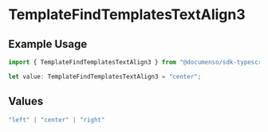 # TemplateFindTemplatesTextAlign3

## Example Usage

```typescript
import { TemplateFindTemplatesTextAlign3 } from "@documenso/sdk-typescript/models/operations";

let value: TemplateFindTemplatesTextAlign3 = "center";
```

## Values

```typescript
"left" | "center" | "right"
```